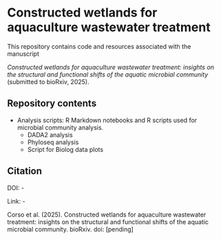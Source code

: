 # Constructed wetlands for aquaculture wastewater treatment

This repository contains code and resources associated with the manuscript  

*Constructed wetlands for aquaculture wastewater treatment: insights on the structural and functional shifts of the aquatic microbial community* (submitted to bioRxiv, 2025).

## Repository contents
- Analysis scripts: R Markdown notebooks and R scripts used for microbial community analysis.
  - DADA2 analysis
  - Phyloseq analysis
  - Script for Biolog data plots  


## Citation

DOI: -

Link: -

Corso et al. (2025). Constructed wetlands for aquaculture wastewater treatment: insights on the structural and functional shifts of the aquatic microbial community. bioRxiv. doi: [pending]
